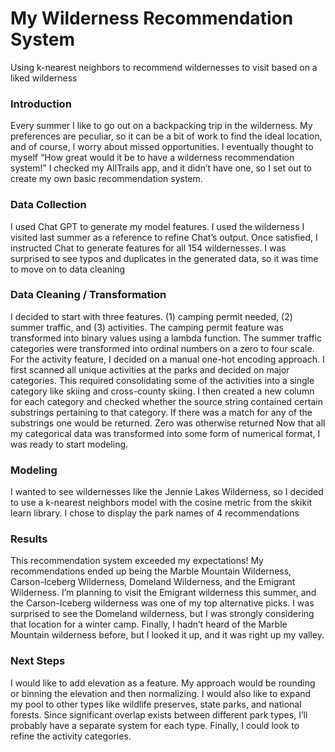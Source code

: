 # My Wilderness Recommendation System
Using k-nearest neighbors to recommend wildernesses to visit based on a liked wilderness

<h3>Introduction</h3>
Every summer I like to go out on a backpacking trip in the wilderness. My preferences are peculiar, so it can be a bit of work to find the ideal location, and of course, I worry about missed opportunities. I eventually thought to myself “How great would it be to have a wilderness recommendation system!” I checked my AllTrails app, and it didn’t have one, so I set out to create my own basic recommendation system.

<h3>Data Collection</h3>
I used Chat GPT to generate my model features. I used the wilderness I visited last summer as a reference to refine Chat’s output. Once satisfied, I instructed Chat to generate features for all 154 wildernesses. I was surprised to see typos and duplicates in the generated data, so it was time to move on to data cleaning

<h3>Data Cleaning / Transformation</h3>
I decided to start with three features. (1) camping permit needed, (2) summer traffic, and (3) activities. 
The camping permit feature was transformed into binary values using a lambda function. 
The summer traffic categories were transformed into ordinal numbers on a zero to four scale. 
For the activity feature, I decided on a manual one-hot encoding approach. I first scanned all unique activities at the parks and decided on major categories. This required consolidating some of the activities into a single category like skiing and cross-county skiing. I then created a new column for each category and checked whether the source string contained certain substrings pertaining to that category. If there was a match for any of the substrings one would be returned. Zero was otherwise returned 
Now that all my categorical data was transformed into some form of numerical format, I was ready to start modeling.

<h3>Modeling</h3>
I wanted to see wildernesses like the Jennie Lakes Wilderness, so I decided to use a k-nearest neighbors model with the cosine metric from the skikit learn library. I chose to display the park names of 4 recommendations

<h3>Results</h3>
This recommendation system exceeded my expectations! My recommendations ended up being the Marble Mountain Wilderness, Carson-Iceberg Wilderness, Domeland Wilderness, and the Emigrant Wilderness. I’m planning to visit the Emigrant wilderness this summer, and the Carson-Iceberg wilderness was one of my top alternative picks. I was surprised to see the Domeland wilderness, but I was strongly considering that location for a winter camp. Finally, I hadn’t heard of the Marble Mountain wilderness before, but I looked it up, and it was right up my valley. 

<h3>Next Steps</h3>
I would like to add elevation as a feature. My approach would be rounding or binning the elevation and then normalizing. I would also like to expand my pool to other types like wildlife preserves, state parks, and national forests. Since significant overlap exists between different park types, I’ll probably have a separate system for each type. Finally, I could look to refine the activity categories.
 
